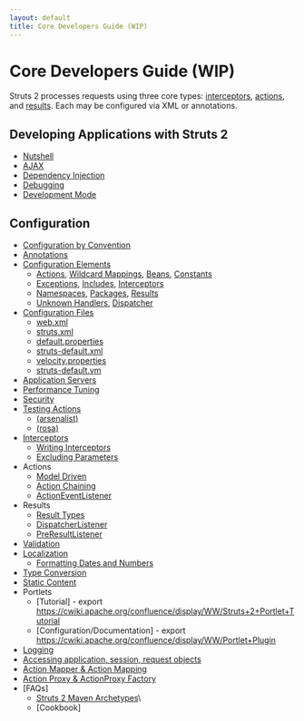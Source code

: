 ```yaml
---
layout: default
title: Core Developers Guide (WIP)
---
```


# Core Developers Guide (WIP)

Struts 2 processes requests using three core types: [interceptors](interceptor-configuration.html), [actions](action-configuration.html), and [results](result-configuration.html). 
Each may be configured via XML or annotations.

## Developing Applications with Struts 2

- [Nutshell](nutshell.html)
- [AJAX](ajax.html)
- [Dependency Injection](dependency-injection.html)
- [Debugging](debugging.html)
- [Development Mode](development-mode.html)

## Configuration

- [Configuration by Convention](../plugins/convention/)
- [Annotations](annotations.html)
- [Configuration Elements](configuration-elements.html)
  - [Actions](action-configuration.html), [Wildcard Mappings](wildcard-mappings.html), [Beans](bean-configuration.html), [Constants](constant-configuration.html)
  - [Exceptions](exception-configuration.html), [Includes](include-configuration.html), [Interceptors](interceptor-configuration.html)
  - [Namespaces](namespace-configuration.html), [Packages](package-configuration.html), [Results](result-configuration.html)
  - [Unknown Handlers](unknown-handlers.html), [Dispatcher](dispatcher.html)
- [Configuration Files](configuration-files.html)
  - [web.xml](web-xml.html)
  - [struts.xml](struts-xml.html)
  - [default.properties](default-properties.html)
  - [struts-default.xml](struts-default-xml.html)
  - [velocity.properties](velocity-properties.html)
  - [struts-default.vm](struts-default-vm.html)
- [Application Servers](application-servers.html)
- [Performance Tuning](performance-tuning.html)
- [Security](../security/)
- [Testing Actions](../plugins/junit/)
  - [(arsenalist)](https://depressedprogrammer.wordpress.com/2007/06/18/unit-testing-struts-2-actions-spring-junit/)
  - [(rosa)](http://fassisrosa.blogspot.com/2006/11/unit-testing-struts-20\.html)
- [Interceptors](interceptors.html)
  - [Writing Interceptors](writing-interceptors.html)
  - [Excluding Parameters](parameters-interceptor.html)
- Actions
  - [Model Driven](model-driven.html)
  - [Action Chaining](action-chaining.html)
  - [ActionEventListener](action-event-listener.html)
- Results
  - [Result Types](result-types.html)
  - [DispatcherListener](dispatcher-listener.html)
  - [PreResultListener](pre-result-listener.html)
- [Validation](validation.html)
- [Localization](localization.html)
  - [Formatting Dates and Numbers](formatting-dates-and-numbers.html)
- [Type Conversion](type-conversion.html)
- [Static Content](static-content.html)
- Portlets
  - [Tutorial] - export https://cwiki.apache.org/confluence/display/WW/Struts+2+Portlet+Tutorial
  - [Configuration/Documentation] - export https://cwiki.apache.org/confluence/display/WW/Portlet+Plugin
- [Logging](logging.html)
- [Accessing application, session, request objects](accessing-application-session-request-objects.html)
- [Action Mapper & Action Mapping](action-mapper-and-action-mapping.html)
- [Action Proxy & ActionProxy Factory](action-proxy-and-actionproxy-factory.html)
- [FAQs]
  - [Struts 2 Maven Archetypes](#PAGE_108820)\
  - [Cookbook]
